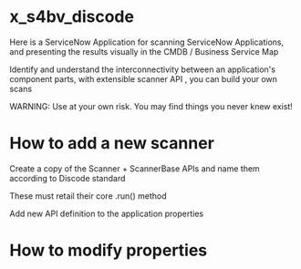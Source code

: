 # x_s4bv_discode

Here is a ServiceNow Application for scanning ServiceNow Applications, and presenting the results visually in the CMDB / Business Service Map

Identify and understand the interconnectivity between an application's component parts, with extensible scanner API , you can build your own scans


WARNING: Use at your own risk. You may find things you never knew exist! 


# How to add a new scanner

Create a copy of the Scanner + ScannerBase APIs and name them according to Discode standard

These must retail their core .run() method 

Add new API definition to the application properties

# How to modify properties

